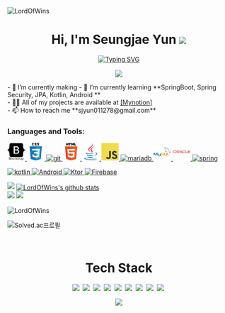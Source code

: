<p align="left"> <img src="https://komarev.com/ghpvc/?username=LordOfWins&label=Profile%20views&color=0e75b6&style=flat" alt="LordOfWins" /> 
<h1 align="center">Hi, I'm Seungjae Yun <img src="https://raw.githubusercontent.com/MartinHeinz/MartinHeinz/master/wave.gif" width="30px"> </h1>
<p align="center"><a href="https://git.io/typing-svg"><img src="https://readme-typing-svg.demolab.com?font=Fira+Code&pause=1000&width=435&lines=I+am+a+supreme+backend+developer.;" alt="Typing SVG" /></a></p>

<p align="center"><img align="center"src="https://github-profile-trophy.vercel.app/?username=LordOfWins&theme=onedark&no-frame=true&row=1&&margin-w=20&no-bg=true"</a></p>
- 🔭 I’m currently making
- 🌱 I’m currently learning **SpringBoot, Spring Security, JPA, Kotlin, Android **<br>
- 👨‍💻 All of my projects are available at <a href="https://efficient-switch-38d.notion.site/4bf9750aa3cc48f2b573c31c6f6fb206">[Mynotion]</a><br>
- 📫 How to reach me **sjyun011278@gmail.com**<br>

<h3 align="left">Languages and Tools:</h3>
<p align="left"> <a href="https://getbootstrap.com" target="_blank" rel="noreferrer"> <img src="https://raw.githubusercontent.com/devicons/devicon/master/icons/bootstrap/bootstrap-plain-wordmark.svg" alt="bootstrap" width="40" height="40"/> </a> <a href="https://www.w3schools.com/css/" target="_blank" rel="noreferrer"> <img src="https://raw.githubusercontent.com/devicons/devicon/master/icons/css3/css3-original-wordmark.svg" alt="css3" width="40" height="40"/> </a> <a href="https://git-scm.com/" target="_blank" rel="noreferrer"> <img src="https://www.vectorlogo.zone/logos/git-scm/git-scm-icon.svg" alt="git" width="40" height="40"/> </a> <a href="https://www.w3.org/html/" target="_blank" rel="noreferrer"> <img src="https://raw.githubusercontent.com/devicons/devicon/master/icons/html5/html5-original-wordmark.svg" alt="html5" width="40" height="40"/> </a> <a href="https://www.java.com" target="_blank" rel="noreferrer"> <img src="https://raw.githubusercontent.com/devicons/devicon/master/icons/java/java-original.svg" alt="java" width="40" height="40"/> </a> <a href="https://developer.mozilla.org/en-US/docs/Web/JavaScript" target="_blank" rel="noreferrer"> <img src="https://raw.githubusercontent.com/devicons/devicon/master/icons/javascript/javascript-original.svg" alt="javascript" width="40" height="40"/> </a> <a href="https://mariadb.org/" target="_blank" rel="noreferrer"> <img src="https://www.vectorlogo.zone/logos/mariadb/mariadb-icon.svg" alt="mariadb" width="40" height="40"/> </a> <a href="https://www.mysql.com/" target="_blank" rel="noreferrer"> <img src="https://raw.githubusercontent.com/devicons/devicon/master/icons/mysql/mysql-original-wordmark.svg" alt="mysql" width="40" height="40"/> </a> <a href="https://www.oracle.com/" target="_blank" rel="noreferrer"> <img src="https://raw.githubusercontent.com/devicons/devicon/master/icons/oracle/oracle-original.svg" alt="oracle" width="40" height="40"/> </a> <a href="https://spring.io/" target="_blank" rel="noreferrer"> <img src="https://www.vectorlogo.zone/logos/springio/springio-icon.svg" alt="spring" width="40" height="40"/> </a> </p> <p><a href="https://kotlinlang.org/" target="_blank" rel="noreferrer"> <img src="https://upload.wikimedia.org/wikipedia/commons/thumb/0/06/Kotlin_Icon.svg/512px-Kotlin_Icon.svg.png?20171012085709" alt="kotlin" width="40" height="40"/> </a> <a href="https://developer.android.com/" target="_blank" rel="noreferrer"> <img src="https://upload.wikimedia.org/wikipedia/commons/thumb/3/31/Android_robot_head.svg/640px-Android_robot_head.svg.png" alt="Android" width="40" height="23"/> </a> <a href="https://ktor.io/" target="_blank" rel="noreferrer"> <img src="https://avatars.githubusercontent.com/u/28214161?s=200&v=4" alt="Ktor" width="40" height="40"/> </a> <a href="https://firebase.google.com/" target="_blank" rel="noreferrer"> <img src="https://w7.pngwing.com/pngs/246/288/png-transparent-firebase-hd-logo-thumbnail.png" alt="Firebase" width="40" height="40"/> </a></p>
 

![](http://github-profile-summary-cards.vercel.app/api/cards/profile-details?username=LordOfWins&theme=onedark)
<a href="https://github.com/LordOfWins/github-readme-stats"><img align="center" src="https://github-readme-stats.vercel.app/api?username=LordOfWins&show_icons=true&include_all_commits=true&theme=onedark&hide_border=true" alt="LordOfWins's github stats" /></a>
<br>
![](http://github-profile-summary-cards.vercel.app/api/cards/productive-time?username=LordOfWins&theme=onedark&utcOffset=9)
<a href="https://github.com/LordOfWins/github-readme-stats"><img src="https://github-readme-stats.vercel.app/api/top-langs/?username=LordOfWins&layout=compact&theme=onedark&hide_border=true" /></a>
<p><img align="center" src="https://github-readme-streak-stats.herokuapp.com/?user=LordOfWins&theme=onedark" alt="LordOfWins" /></p>


![Solved.ac프로필](http://mazassumnida.wtf/api/v2/generate_badge?boj=sjyun0112)

<br>




<h1 align="center"> Tech Stack</h1>


<p align="center"/>
<img src="https://img.shields.io/badge/Java-007396?style=plastic&logo=Java&logoColor=white"/></a>&nbsp;
<img src="https://img.shields.io/badge/Spring-6DB33F?style=plastic&logo=Spring&logoColor=white"/></a>&nbsp;
<img src="https://img.shields.io/badge/SpringBoot-6DB33F?style=plastic&logo=SpringBoot&logoColor=white"/></a>&nbsp;
<img src="https://img.shields.io/badge/JavaScript-F7DF1E?style=plastic&logo=JavaScript&logoColor=white"/></a>&nbsp;
<img src="https://img.shields.io/badge/Oracle-F80000?style=plastic&logo=Oracle&logoColor=white"/></a>&nbsp;
  <img src="https://img.shields.io/badge/Kotlin-7F52FF?style=plastic&logo=kotlin&logoColor=white"/></a>&nbsp;
<img src="https://img.shields.io/badge/HTML5-E34F26?style=plastic&logo=HTML5&logoColor=white"/></a>&nbsp;
<img src="https://img.shields.io/badge/CSS3-1572B6?style=plastic&logo=CSS3&logoColor=white"/></a>&nbsp;
<img src="https://img.shields.io/badge/Eclipse%20IDE-2C2255.svg?&style=plastic&logo=Eclipse%20IDE&logoColor=white"/></a>&nbsp;


<p align="center">
  <img src="https://capsule-render.vercel.app/api?type=waving&color=gradient&height=60&section=footer"/>
</p>
